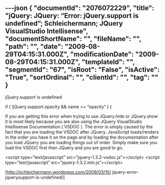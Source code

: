 ---json
{
  "documentId": "2076072229",
  "title": "jQuery: JQuery: “Error: jQuery.support is undefined”; Schleichermann; JQuery VisualStudio Intellisense",
  "documentShortName": "",
  "fileName": "",
  "path": "",
  "date": "2009-08-29T04:15:31.000Z",
  "modificationDate": "2009-08-29T04:15:31.000Z",
  "templateId": "",
  "segmentId": "67",
  "isRoot": "False",
  "isActive": "True",
  "sortOrdinal": "",
  "clientId": "",
  "tag": ""
}
---

jQuery.support is undefined

if ( !jQuery.support.opacity && name == “opacity” ) {

If you are getting this error when trying to use JQuery.hide or JQuery.show it is most likely because you are also using the JQuery VisualStudio Intellisense Documentation ( VSDOC ). The error is simply caused by the fact that you are loading the VSDOC after JQuery. JavaScript loads/renders in the order you have it on the page and by loading the documentation after you load JQuery you are loading things out of order. Simply make sure you load the VSDOC first then JQuery and you are good to go.

&lt;script type=”text/javascript” src=”jquery-1.3.2-vsdoc.js”&gt;&lt;/script&gt;
&lt;script type=”text/javascript” src=”jquery-1.3.2.min.js”&gt;&lt;/script&gt;

[http://schleichermann.wordpress.com/2009/03/10/
    jquery-error-jquerysupport-is-undefined/]
